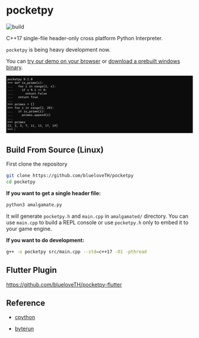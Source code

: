 # pocketpy

![build](https://github.com/blueloveTH/pocketpy/actions/workflows/main.yml/badge.svg)

C++17 single-file header-only cross platform Python Interpreter.

`pocketpy` is being heavy development now.

You can [try our demo on your browser](https://blueloveth.github.io/pocketpy/) or [download a prebuilt windows binary](https://github.com/blueloveTH/pocketpy/actions/workflows/main.yml).

![sample_img](docs/readme_sample.png)

## Build From Source (Linux)

First clone the repository

```bash
git clone https://github.com/blueloveTH/pocketpy
cd pocketpy
```

**If you want to get a single header file:**

```bash
python3 amalgamate.py
```

It will generate `pocketpy.h` and `main.cpp` in `amalgamated/` directory. You can use `main.cpp` to build a REPL console or use `pocketpy.h` only to embed it to your game engine.

**If you want to do development:**

```bash
g++ -o pocketpy src/main.cpp --std=c++17 -O1 -pthread
```
## Flutter Plugin

https://github.com/blueloveTH/pocketpy-flutter

## Reference

+ [cpython](https://github.com/python/cpython)

+ [byterun](http://qingyunha.github.io/taotao/)


